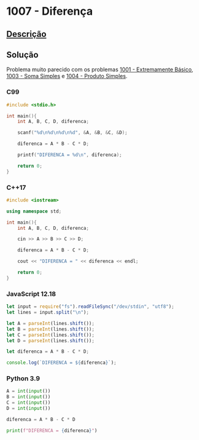 # 1007 - Diferença

## [Descrição](https://www.beecrowd.com.br/judge/pt/problems/view/1007)

## Solução

Problema muito parecido com os problemas [1001 - Extremamente Básico](../1001/README.md), [1003 - Soma Simples](../1003/README.md) e [1004 - Produto Simples](../1004/README.md).

### C99

```c
#include <stdio.h>

int main(){
    int A, B, C, D, diferenca;

    scanf("%d\n%d\n%d\n%d", &A, &B, &C, &D);

    diferenca = A * B - C * D;

    printf("DIFERENCA = %d\n", diferenca);

    return 0;
}
```

### C++17

```cpp
#include <iostream>

using namespace std;

int main(){
    int A, B, C, D, diferenca;

    cin >> A >> B >> C >> D;

    diferenca = A * B - C * D;

    cout << "DIFERENCA = " << diferenca << endl;

    return 0;
}
```

### JavaScript 12.18

```javascript
let input = require("fs").readFileSync("/dev/stdin", "utf8");
let lines = input.split("\n");

let A = parseInt(lines.shift());
let B = parseInt(lines.shift());
let C = parseInt(lines.shift());
let D = parseInt(lines.shift());

let diferenca = A * B - C * D;

console.log(`DIFERENCA = ${diferenca}`);
```

### Python 3.9

```python
A = int(input())
B = int(input())
C = int(input())
D = int(input())

diferenca = A * B - C * D

print(f"DIFERENCA = {diferenca}")
```